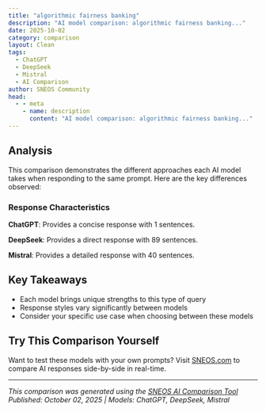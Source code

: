 ```yaml
---
title: "algorithmic fairness banking"
description: "AI model comparison: algorithmic fairness banking..."
date: 2025-10-02
category: comparison
layout: Clean
tags:
  - ChatGPT
  - DeepSeek
  - Mistral
  - AI Comparison
author: SNEOS Community
head:
  - - meta
    - name: description
      content: "AI model comparison: algorithmic fairness banking..."
---
```


<ChatComparison
  title="algorithmic fairness banking"
  prompt="algorithmic fairness banking"
  :responses='{
    "ChatGPT": "Error calling OpenAI API.",
    "DeepSeek": "Of course. This is a critical and rapidly evolving topic at the intersection of finance, ethics, and data science. Here\u2019s a comprehensive breakdown of algorithmic fairness in banking.\n\n### What is Algorithmic Fairness in Banking?\n\nAlgorithmic fairness in banking is the principle and practice of ensuring that the automated systems and models used by financial institutions do not create, perpetuate, or exacerbate unfair biases against individuals or groups based on protected characteristics like race, gender, age, ethnicity, or postal code.\n\nIt\u0027s about moving beyond the old adage \u0022the computer is never wrong\u0022 to proactively ensuring the computer is **fair and just**.\n\n### Why is it So Important?\n\nThe use of algorithms in banking is ubiquitous and has high-stakes consequences:\n\n1.  **High-Impact Decisions:** Algorithms drive decisions on credit scoring, loan approvals, insurance premiums, fraud detection, and targeted marketing. A biased algorithm can systematically deny certain groups access to capital, insurance, or other financial services.\n2.  **Regulatory and Legal Compliance:** Regulators worldwide (like the CFPB in the US, FCA in the UK, and the EU\u0027s proposed AI Act) are increasingly focused on preventing digital redlining and discriminatory outcomes. Non-compliance can lead to massive fines and reputational damage.\n3.  **Reputational Risk:** Public exposure of a biased algorithm can destroy customer trust and brand value. (e.g., The Apple Card gender bias controversy in 2019).\n4.  **Business Case:** Fairness isn\u0027t just ethical; it\u0027s good business. By identifying and mitigating bias, banks can tap into underserved markets, foster innovation, and build more robust, generalizable models.\n\n---\n\n### Key Areas Where Bias Can Creep In\n\n| Area | How Algorithms Are Used | Potential Fairness Risks |\n| :--- | :--- | :--- |\n| **Credit Scoring \u0026 Lending** | Predicting creditworthiness for loans, credit cards, and mortgages. | **Proxy Discrimination:** Using ZIP codes as a proxy for race, or shopping history as a proxy for gender. **Historical Bias:** Training data reflects past discriminatory lending practices (like redlining). |\n| **Marketing \u0026 Targeting** | Identifying \u0022high-value\u0022 customers for premium products (e.g., wealth management). | **Digital Redlining:** Systematically excluding low-income or minority neighborhoods from offers for beneficial financial products, while targeting them for predatory ones (e.g., high-interest loans). |\n| **Fraud Detection** | Flagging suspicious transactions or accounts for review. | **Group Stereotyping:** Over-policing transactions in certain geographic areas or from specific merchant types, leading to higher false positive rates for certain demographic groups. |\n| **Insurance Underwriting** | Setting premiums for auto, home, or life insurance. | **Unfair Proxies:** Using non-causal correlates (e.g., educational level) that disproportionately impact protected groups to set higher premiums. |\n| **Customer Service** | Chatbots, call routing, and service level allocation. | **Service Discrimination:** Providing lower-quality automated service or routing customers from certain areas to longer wait times or less helpful agents. |\n\n---\n\n### Sources of Bias in Algorithms\n\nUnderstanding where bias comes from is the first step to mitigating it.\n\n1.  **Historical Bias:** The training data itself reflects existing societal or historical inequalities. If a bank\u0027s past data shows it denied loans to people from a specific neighborhood at a higher rate (due to human bias), an algorithm trained on that data will learn to do the same.\n2.  **Proxy Discrimination:** The model uses a variable that is strongly correlated with a protected attribute. **Example:** Using \u0022distance to a luxury grocery store\u0022 as a feature. This can be a very accurate proxy for income and race, leading to discriminatory outcomes without explicitly using race.\n3.  **Measurement Bias:** The way data is collected or labeled is flawed. For example, if \u0022financial stability\u0022 is measured by length of employment at a single company, this can disadvantage gig economy workers or immigrants.\n4.  **Model Bias:** The algorithm\u0027s objective function is not aligned with fairness. If a model is optimized *only* for profit maximization, it may learn to avoid lending to historically marginalized groups, even if they are creditworthy, because the perceived risk (based on biased data) is higher.\n\n---\n\n### Strategies and Techniques for Mitigating Bias\n\nBias mitigation is a multi-step process, not a one-time fix.\n\n**1. Governance \u0026 Framework:**\n*   **Establish an AI Ethics Board:** A cross-functional team (legal, compliance, data science, business) to oversee fairness.\n*   **Fairness-by-Design:** Integrate fairness considerations from the very beginning of the model development lifecycle, not as an afterthought.\n*   **Clear Definitions:** Define what \u0022fairness\u0022 means for a specific use case. Different definitions can be mutually exclusive (see below).\n\n**2. Technical Interventions:**\n*   **Pre-Processing:** \u0022Clean\u0022 the training data before the model sees it.\n    *   *Technique:* Massaging the dataset, reweighting examples from underrepresented groups.\n*   **In-Processing:** Modify the learning algorithm itself to incorporate fairness constraints.\n    *   *Technique:* Adding a mathematical penalty for violating a fairness metric during training.\n*   **Post-Processing:** Adjust the model\u0027s outputs after predictions are made.\n    *   *Technique:* Using different approval thresholds for different demographic groups to equalize outcomes (e.g., a lower credit score threshold for a historically disadvantaged group).\n\n**3. Transparency \u0026 Explainability (XAI):**\n*   **Explainable AI (XAI):** Use techniques like SHAP or LIME to explain *why* a model made a specific decision. This is crucial for regulators and for customers who have a right to explanation under laws like GDPR.\n*   **Algorithmic Auditing:** Conducting independent, third-party audits of models to test for bias and fairness. This is becoming a industry best practice.\n\n---\n\n### The Challenge: Defining \u0022Fairness\u0022\n\nThere is no single, universal definition of fairness. Banks must choose which definition aligns with their values and regulatory requirements. Two common, often conflicting, definitions are:\n\n*   **Group Fairness (Statistical Parity):** The rate of positive outcomes (e.g., loan approvals) should be similar across different demographic groups.\n    *   *Pro:* Simple to measure and understand.\n    *   *Con:* It can lead to giving loans to less-qualified individuals in one group and denying loans to highly-qualified individuals in another.\n\n*   **Individual Fairness:** Similar individuals should receive similar outcomes, regardless of their group membership.\n    *   *Pro:* Intuitively fair on an individual level.\n    *   *Con:* Defining \u0022similar\u0022 is extremely difficult and can itself introduce bias.\n\n### The Future and Regulatory Landscape\n\nThe field is moving towards stricter regulation and more sophisticated tools.\n*   **The EU AI Act:** Will classify many banking AI systems as \u0022High-Risk,\u0022 subjecting them to rigorous requirements for bias monitoring, data governance, and human oversight.\n*   **US Regulatory Scrutiny:** The CFPB and other agencies have made it clear they will use their authority (like the Equal Credit Opportunity Act - ECOA) to punish algorithmic discrimination.\n*   **Advanced Techniques:** Research continues into more robust fairness definitions, causal inference methods to root out proxy discrimination, and federated learning to train models on decentralized data without compromising privacy.\n\n### Conclusion\n\nAlgorithmic fairness is no longer an optional academic exercise for banks; it is a core component of responsible and sustainable business practice. Success requires a holistic approach that combines **strong governance, technical expertise, continuous monitoring, and a deep commitment to ethical principles.** By proactively addressing bias, banks can not only avoid regulatory pitfalls but also build more inclusive, trustworthy, and ultimately more successful financial systems.",
    "Mistral": "Algorithmic fairness in banking is a critical concern as financial institutions increasingly rely on algorithms and machine learning models to make decisions about credit scoring, loan approvals, fraud detection, and other financial services. Ensuring fairness in these algorithms is essential to avoid discriminatory practices and to maintain trust and compliance with regulatory standards. Here are some key considerations and approaches to achieving algorithmic fairness in banking:\n\n### Key Considerations\n\n1. **Bias in Data**:\n   - **Historical Bias**: Data used to train algorithms may contain historical biases, such as past discriminatory lending practices.\n   - **Representation Bias**: Certain demographic groups may be underrepresented in the training data, leading to biased outcomes.\n\n2. **Bias in Algorithms**:\n   - **Model Bias**: The choice of algorithm and its parameters can introduce bias. For example, some algorithms may be more sensitive to certain features that correlate with protected attributes.\n   - **Feedback Loops**: Algorithms that update based on their own predictions can reinforce existing biases.\n\n3. **Fairness Metrics**:\n   - **Demographic Parity**: Ensures that the probability of a positive outcome is the same across different demographic groups.\n   - **Equal Opportunity**: Ensures that the true positive rate (the probability of a positive outcome given a positive label) is the same across different groups.\n   - **Equalized Odds**: Ensures that both the true positive rate and the false positive rate are the same across different groups.\n\n4. **Regulatory Compliance**:\n   - **Fair Lending Laws**: Compliance with laws such as the Equal Credit Opportunity Act (ECOA) and the Fair Housing Act (FHA) in the United States.\n   - **Transparency**: Ensuring that the decision-making process is transparent and explainable to stakeholders and regulators.\n\n### Approaches to Achieving Fairness\n\n1. **Pre-Processing Techniques**:\n   - **Data Augmentation**: Adding synthetic data to balance the representation of different groups.\n   - **Re-sampling**: Techniques like oversampling underrepresented groups or undersampling overrepresented groups.\n   - **Bias Mitigation**: Transforming the data to reduce correlations between sensitive attributes and other features.\n\n2. **In-Processing Techniques**:\n   - **Fairness Constraints**: Incorporating fairness constraints directly into the training process of the algorithm.\n   - **Adversarial Debiasing**: Using adversarial learning to remove information about sensitive attributes from the model\u0027s predictions.\n\n3. **Post-Processing Techniques**:\n   - **Threshold Adjustment**: Adjusting the decision threshold for different groups to achieve fairness.\n   - **Reject Option Classification**: Introducing a reject option to avoid making decisions in ambiguous cases.\n\n4. **Monitoring and Auditing**:\n   - **Continuous Monitoring**: Regularly monitoring the performance of algorithms to detect and address biases.\n   - **Auditing**: Conducting periodic audits to ensure compliance with fairness standards and regulatory requirements.\n\n### Best Practices\n\n1. **Diverse Data Collection**:\n   - Ensure that data collection processes are inclusive and representative of all demographic groups.\n\n2. **Transparent Documentation**:\n   - Document the data sources, preprocessing steps, model selection, and evaluation metrics used in the algorithm development process.\n\n3. **Stakeholder Involvement**:\n   - Involve diverse stakeholders, including community representatives and ethicists, in the development and evaluation of algorithms.\n\n4. **Ethical Considerations**:\n   - Consider the ethical implications of algorithmic decisions and ensure that they align with the organization\u0027s values and societal norms.\n\n5. **Continuous Improvement**:\n   - Foster a culture of continuous improvement and learning, where biases are identified and addressed proactively.\n\nBy addressing these considerations and implementing these approaches, banks can work towards ensuring that their algorithms are fair and equitable, thereby building trust with customers and complying with regulatory standards."
  }'
  published-date="13:42"
/>

## Analysis

This comparison demonstrates the different approaches each AI model takes when responding to the same prompt. Here are the key differences observed:

### Response Characteristics

**ChatGPT**: Provides a concise response with 1 sentences. 

**DeepSeek**: Provides a direct response with 89 sentences. 

**Mistral**: Provides a detailed response with 40 sentences. 

## Key Takeaways

- Each model brings unique strengths to this type of query
- Response styles vary significantly between models
- Consider your specific use case when choosing between these models

## Try This Comparison Yourself

Want to test these models with your own prompts? Visit [SNEOS.com](https://sneos.com) to compare AI responses side-by-side in real-time.

---

*This comparison was generated using the [SNEOS AI Comparison Tool](https://sneos.com)*
*Published: October 02, 2025 | Models: ChatGPT, DeepSeek, Mistral*
